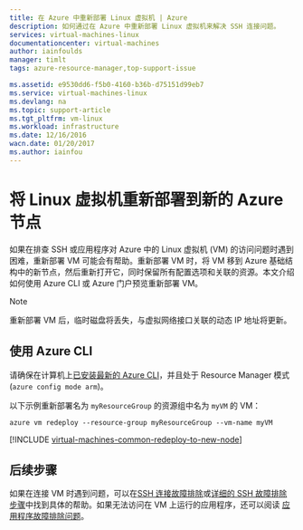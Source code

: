 ```yaml
---
title: 在 Azure 中重新部署 Linux 虚拟机 | Azure
description: 如何通过在 Azure 中重新部署 Linux 虚拟机来解决 SSH 连接问题。
services: virtual-machines-linux
documentationcenter: virtual-machines
author: iainfoulds
manager: timlt
tags: azure-resource-manager,top-support-issue

ms.assetid: e9530dd6-f5b0-4160-b36b-d75151d99eb7
ms.service: virtual-machines-linux
ms.devlang: na
ms.topic: support-article
ms.tgt_pltfrm: vm-linux
ms.workload: infrastructure
ms.date: 12/16/2016
wacn.date: 01/20/2017
ms.author: iainfou
---
```


# 将 Linux 虚拟机重新部署到新的 Azure 节点
如果在排查 SSH 或应用程序对 Azure 中的 Linux 虚拟机 (VM) 的访问问题时遇到困难，重新部署 VM 可能会有帮助。重新部署 VM 时，将 VM 移到 Azure 基础结构中的新节点，然后重新打开它，同时保留所有配置选项和关联的资源。本文介绍如何使用 Azure CLI 或 Azure 门户预览重新部署 VM。

> [!NOTE]
重新部署 VM 后，临时磁盘将丢失，与虚拟网络接口关联的动态 IP 地址将更新。

## 使用 Azure CLI
请确保在计算机上[已安装最新的 Azure CLI](../xplat-cli-install.md)，并且处于 Resource Manager 模式 (`azure config mode arm`)。

以下示例重新部署名为 `myResourceGroup` 的资源组中名为 `myVM` 的 VM：

```azurecli
azure vm redeploy --resource-group myResourceGroup --vm-name myVM 
```

[!INCLUDE [virtual-machines-common-redeploy-to-new-node](../../includes/virtual-machines-common-redeploy-to-new-node.md)]

## 后续步骤
如果在连接 VM 时遇到问题，可以在[SSH 连接故障排除](./virtual-machines-linux-troubleshoot-ssh-connection.md)或[详细的 SSH 故障排除步骤](./virtual-machines-linux-detailed-troubleshoot-ssh-connection.md)中找到具体的帮助。如果无法访问在 VM 上运行的应用程序，还可以阅读 [应用程序故障排除问题](./virtual-machines-linux-troubleshoot-app-connection.md)。

<!---HONumber=Mooncake_0116_2017-->
<!--Update_Description: update meta properties & wording update-->